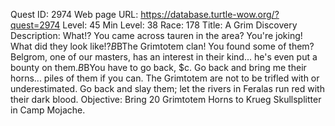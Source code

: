 Quest ID: 2974
Web page URL: https://database.turtle-wow.org/?quest=2974
Level: 45
Min Level: 38
Race: 178
Title: A Grim Discovery
Description: What!? You came across tauren in the area? You're joking! What did they look like!?$B$BThe Grimtotem clan! You found some of them? Belgrom, one of our masters, has an interest in their kind... he's even put a bounty on them.$B$BYou have to go back, $c. Go back and bring me their horns... piles of them if you can. The Grimtotem are not to be trifled with or underestimated. Go back and slay them; let the rivers in Feralas run red with their dark blood.
Objective: Bring 20 Grimtotem Horns to Krueg Skullsplitter in Camp Mojache.
